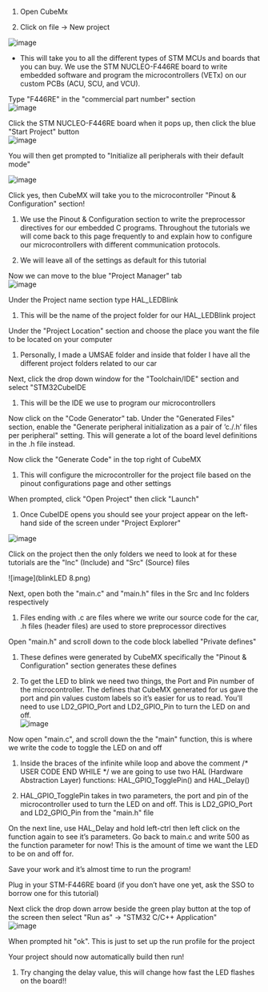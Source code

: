 <div class="enumerate">

1. Open CubeMx

2. Click on file → New project  
<img src="blinkLED 1.png" alt="image" />

- This will take you to all the different types of STM MCUs and boards
    that you can buy. We use the STM NUCLEO-F446RE board to write
    embedded software and program the microcontrollers (VETx) on our
    custom PCBs (ACU, SCU, and VCU).

Type "F446RE" in the "commercial part number" section  
<img src="blinkLED 2.png" alt="image" />

Click the STM NUCLEO-F446RE board when it pops up, then click the blue
"Start Project" button  
<img src="blinkLED 4.png" alt="image" />

You will then get prompted to "Initialize all peripherals with their
default mode"

<div class="center">

<img src="blinkLED 5.png" alt="image" />

</div>

Click yes, then CubeMX will take you to the microcontroller "Pinout &
Configuration" section!

1.  We use the Pinout & Configuration section to write the preprocessor
    directives for our embedded C programs. Throughout the tutorials we
    will come back to this page frequently to and explain how to
    configure our microcontrollers with different communication
    protocols.

2.  We will leave all of the settings as default for this tutorial

Now we can move to the blue "Project Manager" tab  
<img src="blinkLED 6.png" alt="image" />

Under the Project name section type HAL_LEDBlink

1.  This will be the name of the project folder for our HAL_LEDBlink
    project

Under the "Project Location" section and choose the place you want the
file to be located on your computer

1.  Personally, I made a UMSAE folder and inside that folder I have all
    the different project folders related to our car

Next, click the drop down window for the "Toolchain/IDE" section and
select "STM32CubeIDE

1.  This will be the IDE we use to program our microcontrollers

Now click on the "Code Generator" tab. Under the "Generated Files"
section, enable the "Generate peripheral initialization as a pair of
’c./.h’ files per peripheral" setting. This will generate a lot of the
board level definitions in the .h file instead.

Now click the "Generate Code" in the top right of CubeMX

1.  This will configure the microcontroller for the project file based
    on the pinout configurations page and other settings

When prompted, click "Open Project" then click "Launch"

1.  Once CubeIDE opens you should see your project appear on the
    left-hand side of the screen under "Project Explorer"

<div class="center">

<img src="blinkLED 7.png" alt="image" />

</div>

Click on the project then the only folders we need to look at for these
tutorials are the "Inc" (Include) and "Src" (Source) files

<div class="center">

![image](blinkLED 8.png)

</div>

Next, open both the "main.c" and "main.h" files in the Src and Inc
folders respectively

1.  Files ending with .c are files where we write our source code for
    the car, .h files (header files) are used to store preprocessor
    directives

Open "main.h" and scroll down to the code block labelled "Private
defines"

1.  These defines were generated by CubeMX specifically the "Pinout &
    Configuration" section generates these defines

2.  To get the LED to blink we need two things, the Port and Pin number
    of the microcontroller. The defines that CubeMX generated for us
    gave the port and pin values custom labels so it’s easier for us to
    read. You’ll need to use LD2_GPIO_Port and LD2_GPIO_Pin to turn the
    LED on and off.  
    <img src="blinkLED 9.png" alt="image" />

Now open "main.c", and scroll down the the "main" function, this is
where we write the code to toggle the LED on and off

1.  Inside the braces of the infinite while loop and above the comment
    /\* USER CODE END WHILE \*/ we are going to use two HAL (Hardware
    Abstraction Layer) functions: HAL_GPIO_TogglePin() and HAL_Delay()

2.  HAL_GPIO_TogglePin takes in two parameters, the port and pin of the
    microcontroller used to turn the LED on and off. This is
    LD2_GPIO_Port and LD2_GPIO_Pin from the "main.h" file

On the next line, use HAL_Delay and hold left-ctrl then left click on
the function again to see it’s parameters. Go back to main.c and write
500 as the function parameter for now! This is the amount of time we
want the LED to be on and off for.

Save your work and it’s almost time to run the program!

Plug in your STM-F446RE board (if you don’t have one yet, ask the SSO to
borrow one for this tutorial)

Next click the drop down arrow beside the green play button at the top
of the screen then select "Run as" → "STM32 C/C++ Application"  
<img src="blinkLED 10.png" alt="image" />

When prompted hit "ok". This is just to set up the run profile for the
project

Your project should now automatically build then run!

1.  Try changing the delay value, this will change how fast the LED
    flashes on the board!!

</div>
